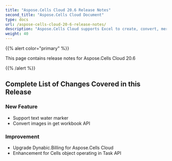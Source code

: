```yaml
---
title: "Aspose.Cells Cloud 20.6 Release Notes"
second_title: "Aspose.Cells Cloud Document"
type: docs
url: /aspose-cells-cloud-20-6-release-notes/
description: "Aspose.Cells Cloud supports Excel to create, convert, merge, split, protected, inner object operation, and so on."
weight: 40
---
```


{{% alert color="primary" %}} 

This page contains release notes for Aspose.Cells Cloud 20.6

{{% /alert %}} 
## **Complete List of Changes Covered in this Release**
### **New Feature**
- Support text water marker
- Convert images in get workbook API
### **Improvement**
- Upgrade Dynabic.Billing for Aspose.Cells Cloud
- Enhancement for Cells object operating in Task API





